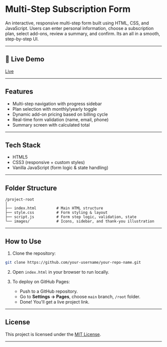 # Multi-Step Subscription Form

An interactive, responsive multi-step form built using HTML, CSS, and JavaScript. Users can enter personal information, choose a subscription plan, select add-ons, review a summary, and confirm. Its an all in a smooth, step-by-step UI.

---

## 🚀 Live Demo

[Live](https://preeti1103.github.io/Multi-step-page/)

---

## Features

- Multi-step navigation with progress sidebar
- Plan selection with monthly/yearly toggle
- Dynamic add-on pricing based on billing cycle
- Real-time form validation (name, email, phone)
- Summary screen with calculated total

---

## Tech Stack

- HTML5
- CSS3 (responsive + custom styles)
- Vanilla JavaScript (form logic & state handling)

---

## Folder Structure

```
/project-root
│
├── index.html         # Main HTML structure
├── style.css          # Form styling & layout
├── script.js          # Form step logic, validation, state
└── images/            # Icons, sidebar, and thank-you illustration
```

---

## How to Use

1. Clone the repository:
```bash
git clone https://github.com/your-username/your-repo-name.git
```

2. Open `index.html` in your browser to run locally.

3. To deploy on GitHub Pages:
   - Push to a GitHub repository.
   - Go to **Settings → Pages**, choose `main` branch, `/root` folder.
   - Done! You'll get a live project link.

---

## License

This project is licensed under the [MIT License](LICENSE).

---
